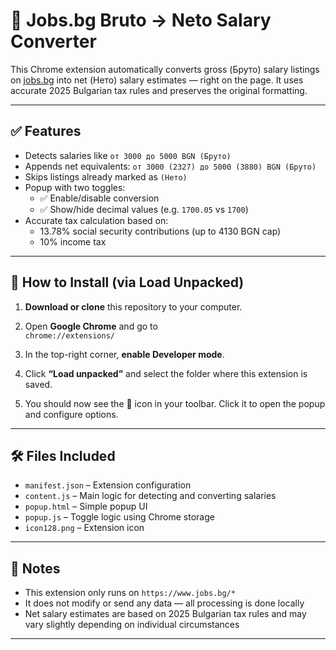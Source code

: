 # 🦊 Jobs.bg Bruto → Neto Salary Converter

This Chrome extension automatically converts gross (Бруто) salary listings on [jobs.bg](https://www.jobs.bg) into net (Нето) salary estimates — right on the page. It uses accurate 2025 Bulgarian tax rules and preserves the original formatting.

---

## ✅ Features

- Detects salaries like `от 3000 до 5000 BGN (Бруто)`
- Appends net equivalents: `от 3000 (2327) до 5000 (3880) BGN (Бруто)`
- Skips listings already marked as `(Нето)`
- Popup with two toggles:
  - ✅ Enable/disable conversion
  - ✅ Show/hide decimal values (e.g. `1700.05` vs `1700`)
- Accurate tax calculation based on:
  - 13.78% social security contributions (up to 4130 BGN cap)
  - 10% income tax

---

## 🧩 How to Install (via Load Unpacked)

1. **Download or clone** this repository to your computer.

2. Open **Google Chrome** and go to  
   `chrome://extensions/`

3. In the top-right corner, **enable Developer mode**.

4. Click **“Load unpacked”** and select the folder where this extension is saved.

5. You should now see the 🦊 icon in your toolbar. Click it to open the popup and configure options.

---

## 🛠️ Files Included

- `manifest.json` – Extension configuration
- `content.js` – Main logic for detecting and converting salaries
- `popup.html` – Simple popup UI
- `popup.js` – Toggle logic using Chrome storage
- `icon128.png` – Extension icon

---

## 📌 Notes

- This extension only runs on `https://www.jobs.bg/*`
- It does not modify or send any data — all processing is done locally
- Net salary estimates are based on 2025 Bulgarian tax rules and may vary slightly depending on individual circumstances

---

